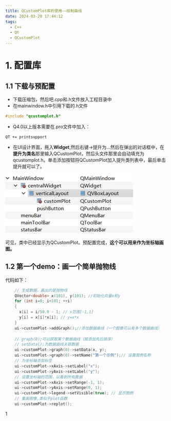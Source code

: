 ```yaml
---
title: QCustomPlot库的使用——绘制曲线
date: 2024-03-20 17:44:12
tags:
  - C++
  - Qt
  - QCustomPlot
---
```


# 1. 配置库
## 1.1 下载与预配置
- 下载压缩包，然后吧.cpp和.h文件放入工程目录中
- 在mainwindow.h中引用下载的.h文件
``` C++
#include "qcustomplot.h"
```
- Q4.0以上版本需要在.pro文件中加入：
```
QT += printsupport
```
- 在UI设计界面，拖入**Widget**,然后右键->提升为...然后在弹出的对话框中，在**提升为类名**那里输入QCustomPlot，然后头文件那里会自动填充为qcustomplot.h。单击添加按钮将QCustomPlot加入提升类列表中，最后单击提升就可以了。
  
 ![20230405212452](https://raw.githubusercontent.com/EngineHeating/MyPicGo/main/20230405212452.png) 

 可见，类中已经显示为QCustomPlot。预配置完成，**这个可以用来作为坐标轴画图。**

## 1.2 第一个demo：画一个简单抛物线
代码如下：
```C++
    // 生成数据，画出的是抛物线
    QVector<double> x(101), y(101); //初始化向量x和y
    for (int i=0; i<101; ++i)
    {
      x[i] = i/50.0 - 1; // x范围[-1,1]
      y[i] = x[i]*x[i]; // y=x*x
    }
    ui->customPlot->addGraph();//添加数据曲线（一个图像可以有多个数据曲线）

    // graph(0);可以获取某个数据曲线（按添加先后排序）
    // setData();为数据曲线关联数据
    ui->customPlot->graph(0)->setData(x, y);
    ui->customPlot->graph(0)->setName("第一个示例");// 设置图例名称
    // 为坐标轴添加标签
    ui->customPlot->xAxis->setLabel("x");
    ui->customPlot->yAxis->setLabel("y");
    // 设置坐标轴的范围，以看到所有数据
    ui->customPlot->xAxis->setRange(-1, 1);
    ui->customPlot->yAxis->setRange(0, 1);
    ui->customPlot->legend->setVisible(true); // 显示图例
    // 重画图像,类似于plot函数
    ui->customPlot->replot();
``` 
1

  